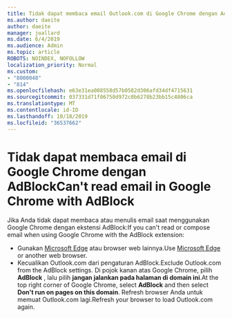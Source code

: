 ```yaml
---
title: Tidak dapat membaca email Outlook.com di Google Chrome dengan AdBlock
ms.author: daeite
author: daeite
manager: joallard
ms.date: 6/4/2019
ms.audience: Admin
ms.topic: article
ROBOTS: NOINDEX, NOFOLLOW
localization_priority: Normal
ms.custom:
- "8000048"
- "814"
ms.openlocfilehash: e63e31ea008558d57b0582d306afd34df4715631
ms.sourcegitcommit: 037331d71f06750d972c0b6278b23bb15c4806ca
ms.translationtype: MT
ms.contentlocale: id-ID
ms.lasthandoff: 10/18/2019
ms.locfileid: "36537662"
---
```

# <a name="cant-read-email-in-google-chrome-with-adblock"></a><span data-ttu-id="78b99-102">Tidak dapat membaca email di Google Chrome dengan AdBlock</span><span class="sxs-lookup"><span data-stu-id="78b99-102">Can't read email in Google Chrome with AdBlock</span></span>

<span data-ttu-id="78b99-103">Jika Anda tidak dapat membaca atau menulis email saat menggunakan Google Chrome dengan ekstensi AdBlock:</span><span class="sxs-lookup"><span data-stu-id="78b99-103">If you can't read or compose email when using Google Chrome with the AdBlock extension:</span></span>

- <span data-ttu-id="78b99-104">Gunakan [Microsoft Edge](https://go.microsoft.com/fwlink/p/?linkid=2001503&amp;clcid=0x409) atau browser web lainnya.</span><span class="sxs-lookup"><span data-stu-id="78b99-104">Use [Microsoft Edge](https://go.microsoft.com/fwlink/p/?linkid=2001503&amp;clcid=0x409) or another web browser.</span></span>
- <span data-ttu-id="78b99-105">Kecualikan Outlook.com dari pengaturan AdBlock.</span><span class="sxs-lookup"><span data-stu-id="78b99-105">Exclude Outlook.com from the AdBlock settings.</span></span> <span data-ttu-id="78b99-106">Di pojok kanan atas Google Chrome, pilih **AdBlock** , lalu pilih **jangan jalankan pada halaman di domain ini**.</span><span class="sxs-lookup"><span data-stu-id="78b99-106">At the top right corner of Google Chrome, select **AdBlock** and then select **Don't run on pages on this domain**.</span></span> <span data-ttu-id="78b99-107">Refresh browser Anda untuk memuat Outlook.com lagi.</span><span class="sxs-lookup"><span data-stu-id="78b99-107">Refresh your browser to load Outlook.com again.</span></span>